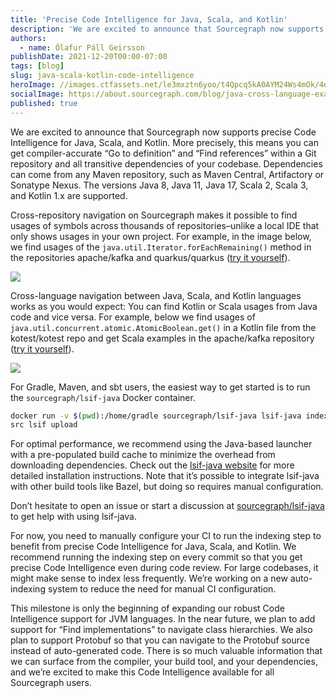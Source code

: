 ```yaml
---
title: 'Precise Code Intelligence for Java, Scala, and Kotlin'
description: 'We are excited to announce that Sourcegraph now supports precise Code Intelligence for Java, Scala, and Kotlin, enabling compiler-accurate “Go to definition” and “Find references” within a Git repository and all transitive dependencies of your codebase.'
authors:
  - name: Ólafur Páll Geirsson
publishDate: 2021-12-20T00:00-07:00
tags: [blog]
slug: java-scala-kotlin-code-intelligence
heroImage: //images.ctfassets.net/le3mxztn6yoo/t4Qpcq5kA0AYM24Ws4mOk/4edf5502a936bbec90c262fa00355aed/sourcegraph-mark.png
socialImage: https://about.sourcegraph.com/blog/java-cross-language-example.png
published: true
---
```


We are excited to announce that Sourcegraph now supports precise Code Intelligence for Java, Scala, and Kotlin.
More precisely, this means you can get compiler-accurate “Go to definition” and “Find references” within a Git repository and all transitive dependencies of your codebase. Dependencies can come from any Maven repository, such as Maven Central, Artifactory or Sonatype Nexus. The versions Java 8, Java 11, Java 17, Scala 2, Scala 3, and Kotlin 1.x are supported.

Cross-repository navigation on Sourcegraph makes it possible to find usages of symbols across thousands of repositories–unlike a local IDE that only shows usages in your own project. For example, in the image below, we find usages of the `java.util.Iterator.forEachRemaining()` method in the repositories apache/kafka and quarkus/quarkus ([try it yourself](https://sourcegraph.com/jdk@v11/-/blob/java.base/java/util/Iterator.java?L130:18#tab=references)).

![](/blog/java-cross-repo-example.png)

Cross-language navigation between Java, Scala, and Kotlin languages works as you would expect: You can find Kotlin or Scala usages from Java code and vice versa. For example, below we find usages of `java.util.concurrent.atomic.AtomicBoolean.get()` in a Kotlin file from the kotest/kotest repo and get Scala examples in the apache/kafka repository ([try it yourself](https://sourcegraph.com/github.com/kotest/kotest@7ccb6ef/-/blob/kotest-assertions/kotest-assertions-core/src/jvmMain/kotlin/io/kotest/matchers/atomic/AtomicBooleanMatchers.kt?L77:40#tab=references)).

![](/blog/java-cross-language-example.png)

For Gradle, Maven, and sbt users, the easiest way to get started is to run the `sourcegraph/lsif-java` Docker container.

```sh
docker run -v $(pwd):/home/gradle sourcegraph/lsif-java lsif-java index
src lsif upload
```

For optimal performance, we recommend using the Java-based launcher with a pre-populated build cache to minimize the overhead from downloading dependencies. Check out the [lsif-java website](https://sourcegraph.github.io/lsif-java) for more detailed installation instructions. Note that it’s possible to integrate lsif-java with other build tools like Bazel, but doing so requires manual configuration.

Don’t hesitate to open an issue or start a discussion at [sourcegraph/lsif-java](https://github.com/sourcegraph/lsif-java/) to get help with using lsif-java.

For now, you need to manually configure your CI to run the indexing step to benefit from precise Code Intelligence for Java, Scala, and Kotlin. We recommend running the indexing step on every commit so that you get precise Code Intelligence even during code review. For large codebases, it might make sense to index less frequently. We’re working on a new auto-indexing system to reduce the need for manual CI configuration.

This milestone is only the beginning of expanding our robust Code Intelligence support for JVM languages. In the near future, we plan to add support for “Find implementations” to navigate class hierarchies. We also plan to support Protobuf so that you can navigate to the Protobuf source instead of auto-generated code. There is so much valuable information that we can surface from the compiler, your build tool, and your dependencies, and we’re excited to make this Code Intelligence available for all Sourcegraph users.
